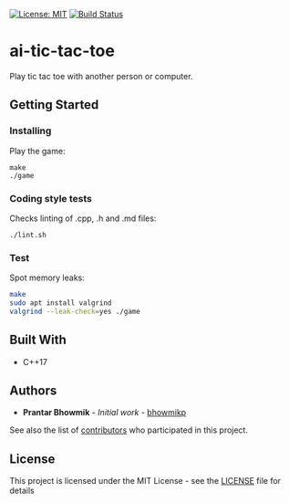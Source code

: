 [![License: MIT](https://img.shields.io/badge/License-MIT-blue.svg)](https://opensource.org/licenses/MIT) [![Build Status](https://travis-ci.org/bhowmikp/ai-tic-tac-toe.svg?branch=master)](https://travis-ci.org/bhowmikp/ai-tic-tac-toe)

# ai-tic-tac-toe

Play tic tac toe with another person or computer.

## Getting Started

### Installing

Play the game:
```
make
./game
```

### Coding style tests

Checks linting of .cpp, .h and .md files:
```
./lint.sh
```

### Test

Spot memory leaks:
```sh
make
sudo apt install valgrind
valgrind --leak-check=yes ./game
```

## Built With
- C++17

## Authors

* **Prantar Bhowmik** - *Initial work* - [bhowmikp](https://github.com/bhowmikp)

See also the list of [contributors](https://github.com/bhowmikp/ai-tic-tac-toe/graphs/contributors) who participated in this project.

## License

This project is licensed under the MIT License - see the [LICENSE](LICENSE) file for details
